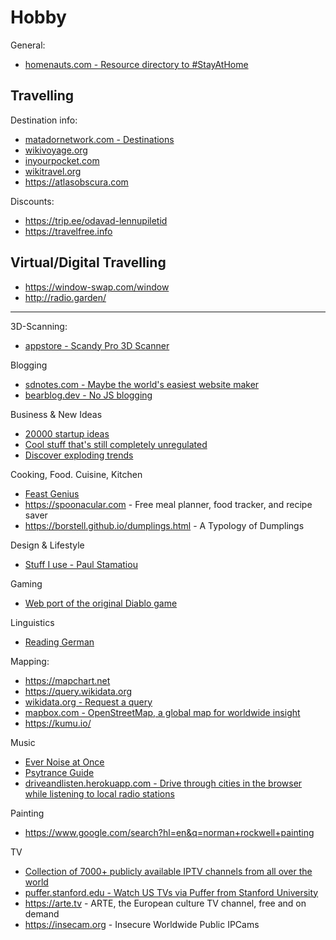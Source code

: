 # Hobby

General:
- [homenauts.com - Resource directory to #StayAtHome](https://www.homenauts.com/)


## Travelling

Destination info:
- [matadornetwork.com - Destinations](https://matadornetwork.com/destinations/europe/united-kingdom/northern-ireland/belfast/#local-favorites)
- [wikivoyage.org](https://en.wikivoyage.org/wiki/Belfast)
- [inyourpocket.com](https://www.inyourpocket.com)
- [wikitravel.org](https://wikitravel.org)
- <https://atlasobscura.com>

Discounts:
- <https://trip.ee/odavad-lennupiletid>
- <https://travelfree.info>


## Virtual/Digital Travelling
- https://window-swap.com/window
- http://radio.garden/

---


3D-Scanning:
- [appstore - Scandy Pro 3D Scanner](https://apps.apple.com/us/app/scandy-pro-3d-scanner/id1388028223)


Blogging
- [sdnotes.com - Maybe the world's easiest website maker](https://sdnotes.com)
- [bearblog.dev - No JS blogging](https://bearblog.dev)


Business & New Ideas
- [20000 startup ideas](https://unawaz.github.io/stochastic-hill-climbing/tasks/)
- [Cool stuff that's still completely unregulated](https://news.ycombinator.com/item?id=21167689)
- [Discover exploding trends](https://trennd.co/)


Cooking, Food. Cuisine, Kitchen
- [Feast Genius](https://www.feastgenius.com/search)
- <https://spoonacular.com> - Free meal planner, food tracker, and recipe saver
- <https://borstell.github.io/dumplings.html> - A Typology of Dumplings


Design & Lifestyle
- [Stuff I use - Paul Stamatiou](https://paulstamatiou.com/stuff-i-use/)


Gaming
- [Web port of the original Diablo game](https://d07riv.github.io/diabloweb/)


Linguistics
- [Reading German](https://courses.dcs.wisc.edu/wp/readinggerman/)


Mapping:
- <https://mapchart.net>
- <https://query.wikidata.org>
- [wikidata.org - Request a query](https://www.wikidata.org/wiki/Wikidata:Request_a_query)
- [mapbox.com - OpenStreetMap, a global map for worldwide insight](https://blog.mapbox.com/openstreetmap-a-global-map-for-worldwide-insight-4e041cbf1ec1)
- <https://kumu.io/>


Music
- [Ever Noise at Once](http://everynoise.com/)
- [Psytrance Guide](http://psytranceguide.com/)
- [driveandlisten.herokuapp.com - Drive through cities in the browser while listening to local radio stations](https://driveandlisten.herokuapp.com/)


Painting
- <https://www.google.com/search?hl=en&q=norman+rockwell+painting>


TV
- [Collection of 7000+ publicly available IPTV channels from all over the world](https://github.com/freearhey/iptv)
- [puffer.stanford.edu - Watch US TVs via Puffer from Stanford University](https://puffer.stanford.edu/player/)
- <https://arte.tv> - ARTE, the European culture TV channel, free and on demand
- <https://insecam.org> - Insecure Worldwide Public IPCams

